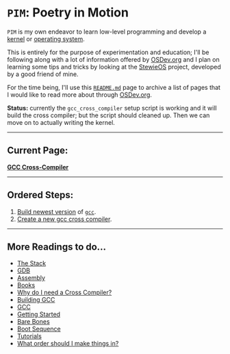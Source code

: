 `PIM`: Poetry in Motion 
================

`PIM` is my own endeavor to learn low-level programming and develop a [kernel] or [operating system].

This is entirely for the purpose of experimentation and education; I'll be following along with a lot of information offered by [OSDev.org] and I plan on learning some tips and tricks by looking at the [StewieOS] project, developed by a good friend of mine.

For the time being, I'll use this [`README.md`](README.md) page to archive a list of pages that I would like to read more about through [OSDev.org]. 


__Status:__ currently the `gcc_cross_compiler` setup script is working and it will build the cross compiler; but the script should cleaned up. Then we can move on to actually writing the kernel.

--------

Current Page:
-----

__[GCC Cross-Compiler](http://wiki.osdev.org/GCC_Cross-Compiler)__


--------

Ordered Steps:
--------------

1. [Build newest version](build_new_gcc/) of [`gcc`][gcc].
2. [Create a new gcc cross compiler](gcc_cross_compiler/).

--------

More Readings to do...
-----

* [The Stack](http://wiki.osdev.org/Stack)
* [GDB](http://wiki.osdev.org/GDB)
* [Assembly](http://wiki.osdev.org/Assembly)
* [Books](http://wiki.osdev.org/Books)
* [Why do I need a Cross Compiler?](http://wiki.osdev.org/Why_do_I_need_a_Cross_Compiler%3F)
* [Building GCC](http://wiki.osdev.org/Building_GCC)
* [GCC](http://wiki.osdev.org/GCC)
* [Getting Started](http://wiki.osdev.org/Getting_Started)
* [Bare Bones](http://wiki.osdev.org/Bare_Bones)
* [Boot Sequence](http://wiki.osdev.org/Boot_Sequence)
* [Tutorials](http://wiki.osdev.org/Tutorials)
* [What order should I make things in?](http://wiki.osdev.org/What_order_should_I_make_things_in)



[kernel]: https://en.wikipedia.org/wiki/Kernel_%28operating_system%29
[operating system]: https://en.wikipedia.org/wiki/Operating_system
[OSDev.org]: http://osdev.org 
[StewieOS]: https://github.com/Caleb1994/StewieOS
[GCC]: https://gcc.gnu.org/